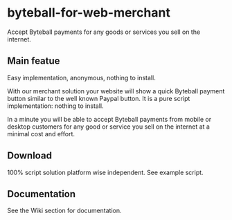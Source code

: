 # byteball-for-web-merchant
Accept Byteball payments for any goods or services you sell on the internet.

## Main featue
Easy implementation, anonymous, nothing to install.

With our merchant solution your website will show a quick Byteball payment button similar to the well known Paypal button. It is a pure script implementation: nothing to install.

In a minute you will be able to accept Byteball payments from mobile or desktop customers for any good or service you sell on the internet at a minimal cost and effort.

## Download
100% script solution platform wise independent. See example script.

## Documentation
See the Wiki section for documentation.
